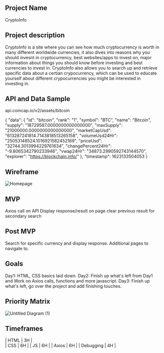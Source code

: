 ## Project Name
CryptoInfo

## Project description
CryptoInfo is a site where you can see how much cryptocurrency is worth in many different worldwide currencies, it also dives into reasons why you should invesnt in cryptocurrency, best websites/apps to invest on, major information about things you should know before investing and best currencies to invest in. CryptoInfo also allows you to search up and retrieve specific data about  a certian crypocurrency, which can be used to educate yourself about different crypocurrencies you might be interested in investing in.

## API and Data Sample

api.coincap.io/v2/assets/bitcoin

{
  "data": {
    "id": "bitcoin",
    "rank": "1",
    "symbol": "BTC",
    "name": "Bitcoin",
    "supply": "18729587.0000000000000000",
    "maxSupply": "21000000.0000000000000000",
    "marketCapUsd": "613287241814.7143818513265158",
    "volumeUsd24Hr": "25053148524.1016921582452169",
    "priceUsd": "32744.3013994229761634",
    "changePercent24Hr": "-9.8065342790233946",
    "vwap24Hr": "34873.2990592743144570",
    "explorer": "https://blockchain.info/"
  },
  "timestamp": 1623133504053
}

## Wireframe
![Homepage](https://user-images.githubusercontent.com/84308658/121135216-45b65880-c802-11eb-9a68-99a26d805280.png)

## MVP
Axios call on API
Display response/result on page
clear previous result for secondary search

## Post MVP 
Search for specific currency and display response.
Additional pages to navigate to.

## Goals
Day1: HTML, CSS basics laid down.
Day2: Finish up what's left from Day1 and Work on Axios calls, functions and more javascript.
Day3: Finish up what's left, go over the project and add finishing touches.

## Priority Matrix
![Untitled Diagram (1)](https://user-images.githubusercontent.com/84308658/121141125-a052b300-c808-11eb-8e5a-ee878b1dc78b.png)


## Timeframes
| HTML      | 3H |      
| CSS       | 6H |
| JS        | 6H |
| Axios     | 6H |
| Debugging | 4H | 


